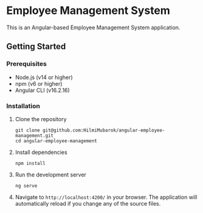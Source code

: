 # Employee Management System

This is an Angular-based Employee Management System application.

## Getting Started

### Prerequisites
- Node.js (v14 or higher)
- npm (v6 or higher)
- Angular CLI (v16.2.16)

### Installation

1. Clone the repository
   ```
   git clone git@github.com:HilmiMubarok/angular-employee-management.git
   cd angular-employee-management
   ```

2. Install dependencies
   ```
   npm install
   ```

3. Run the development server
   ```
   ng serve
   ```

4. Navigate to `http://localhost:4200/` in your browser. The application will automatically reload if you change any of the source files.